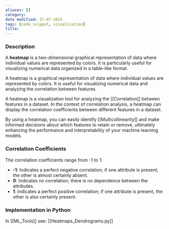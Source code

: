 ```yaml
---
aliases: []
category:
date modified: 27-07-2025
tags: [code_snippet, visualization]
title: 
---
```

### Description

A **heatmap** is a two-dimensional graphical representation of data where individual values are represented by colors. It is particularly useful for visualizing numerical data organized in a table-like format. 

A heatmap is a graphical representation of data where individual values are represented by colors. It is useful for visualizing numerical data and analyzing the correlation between features.

A heatmap is a visualization tool for analyzing the [[Correlation]] between features in a dataset. In the context of correlation analysis, a heatmap can display the correlation coefficients between different features in a dataset.

By using a heatmap, you can easily identify [[Multicollinearity]] and make informed decisions about which features to retain or remove, ultimately enhancing the performance and interpretability of your machine learning models.
### Correlation Coefficients
The correlation coefficients range from -1 to 1:
- **-1**: Indicates a perfect negative correlation; if one attribute is present, the other is almost certainly absent.
- **0**: Indicates no correlation; there is no dependence between the attributes.
- **1**: Indicates a perfect positive correlation; if one attribute is present, the other is also certainly present.
### Implementation in Python

In [[ML_Tools]] see: [[Heatmaps_Dendrograms.py]]

